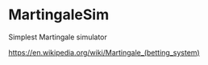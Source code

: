 # MartingaleSim
Simplest Martingale simulator

https://en.wikipedia.org/wiki/Martingale_(betting_system)
